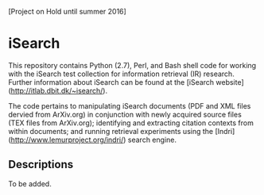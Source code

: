 [Project on Hold until summer 2016]

# iSearch
This repository contains Python (2.7), Perl, and Bash shell code for working with the iSearch test collection for information retrieval (IR) research. Further information about iSearch can be found at the [iSearch website] (http://itlab.dbit.dk/~isearch/).

The code pertains to manipulating iSearch documents (PDF and XML files dervied from ArXiv.org) in conjunction with newly acquired source files (TEX files from ArXiv.org); identifying and extracting citation contexts from within documents; and running retrieval experiments using the [Indri] (http://www.lemurproject.org/indri/) search engine.

## Descriptions
To be added.
